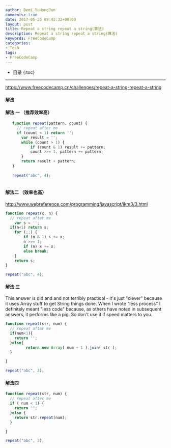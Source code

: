 ```yaml
---
author: Demi_YuHongJun
comments: true
date: 2017-05-25 09:42:32+00:00
layout: post
title: Repeat a string repeat a string(算法)
description: Repeat a string repeat a string(算法)
keywords: FreeCodeCamp
categories:
- Tech
tags:
- FreeCodeCamp
---
```

* 目录
{:toc}
---

https://www.freecodecamp.cn/challenges/repeat-a-string-repeat-a-string

#### 解法

#### 解法 一 （推荐效率高）

```javascript
   function repeat(pattern, count) {
     // repeat after me
     if (count < 1) return '';
       var result = '';
       while (count > 1) {
           if (count & 1) result += pattern;
           count >>= 1, pattern += pattern;
       }
       return result + pattern;
   }
   
   repeat("abc", 4);
   
   ```

#### 解法二  （效率也高）

http://www.webreference.com/programming/javascript/jkm3/3.html
```javascript
function repeat(x, n) {
  // repeat after me
    var s = ''; 
  if(n<1) return s;
    for (;;) { 
        if (n & 1) s += x; 
        n >>= 1; 
        if (n) x += x; 
        else break; 
    } 
    return s; 
}

repeat("abc", 4);

```

#### 解法 三
This answer is old and and not terribly practical - it's just "clever" because it uses Array stuff to get String things done. When I wrote "less process" I definitely meant "less code" because, as others have noted in subsequent answers, it performs like a pig. So don't use it if speed matters to you.

```javascript
function repeat(str, num) {
  // repeat after me
  if(num<1){
    return '';
  }else{
         return new Array( num + 1 ).join( str );
  }

}

repeat("abc", 3);

```

#### 解法四
```javascript
function repeat(str, num) {
  // repeat after me
  if ( num < 1) {
    return "";
  }else {
    return str.repeat(num);
  }

}

repeat("abc", 3);

```





